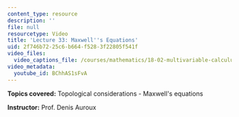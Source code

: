 ```yaml
---
content_type: resource
description: ''
file: null
resourcetype: Video
title: 'Lecture 33: Maxwell''s Equations'
uid: 2f746b72-25c6-b664-f528-3f22805f541f
video_files:
  video_captions_file: /courses/mathematics/18-02-multivariable-calculus-fall-2007/video-lectures/lecture-33-maxwells-equations/BChhAS1sFvA.vtt
video_metadata:
  youtube_id: BChhAS1sFvA
---
```


**Topics covered:** Topological considerations - Maxwell's equations

**Instructor:** Prof. Denis Auroux